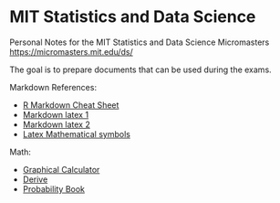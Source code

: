 # MIT Statistics and Data Science

Personal Notes for the MIT Statistics and Data Science Micromasters
https://micromasters.mit.edu/ds/

The goal is to prepare documents that can be used during the exams.  

Markdown References:

* [R Markdown Cheat Sheet](https://www.rstudio.com/wp-content/uploads/2015/02/rmarkdown-cheatsheet.pdf)
* [Markdown latex 1](https://victoromondi1997.github.io/blog/latex/markdown/2020/07/03/Markdown-LaTeX.html)
* [Markdown latex 2](https://rpruim.github.io/s341/S19/from-class/MathinRmd.html)
* [Latex Mathematical symbols](https://www.caam.rice.edu/~heinken/latex/symbols.pdf)


Math:

* [Graphical Calculator](https://www.desmos.com/calculator)
* [Derive](https://www.dcode.fr/derivee)
* [Probability Book](https://bookdown.org/probability/beta/)

